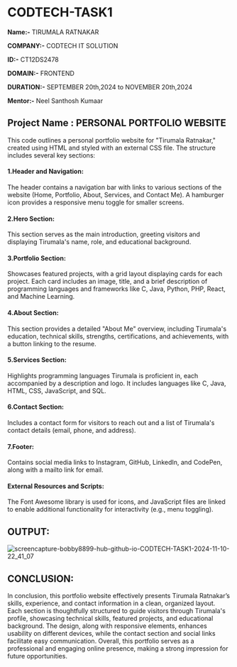 # CODTECH-TASK1

**Name:-** TIRUMALA RATNAKAR

**COMPANY:-** CODTECH IT SOLUTION

**ID:-** CT12DS2478

**DOMAIN:-** FRONTEND

**DURATION:-** SEPTEMBER 20th,2024 to NOVEMBER 20th,2024

**Mentor:-** Neel Santhosh Kumaar

## Project Name : PERSONAL PORTFOLIO WEBSITE
This code outlines a personal portfolio website for "Tirumala Ratnakar," created using HTML and styled with an external CSS file. The structure includes several key sections:

#### 1.Header and Navigation:
The header contains a navigation bar with links to various sections of the website (Home, Portfolio, About, Services, and Contact Me). A hamburger icon provides a responsive menu toggle for smaller screens.
#### 2.Hero Section:
This section serves as the main introduction, greeting visitors and displaying Tirumala's name, role, and educational background.
#### 3.Portfolio Section:
Showcases featured projects, with a grid layout displaying cards for each project. Each card includes an image, title, and a brief description of programming languages and frameworks like C, Java, Python, PHP, React, and Machine Learning.
#### 4.About Section:
This section provides a detailed "About Me" overview, including Tirumala's education, technical skills, strengths, certifications, and achievements, with a button linking to the resume.
#### 5.Services Section:
Highlights programming languages Tirumala is proficient in, each accompanied by a description and logo. It includes languages like C, Java, HTML, CSS, JavaScript, and SQL.
#### 6.Contact Section:
Includes a contact form for visitors to reach out and a list of Tirumala's contact details (email, phone, and address).
#### 7.Footer:
Contains social media links to Instagram, GitHub, LinkedIn, and CodePen, along with a mailto link for email.
#### External Resources and Scripts:
The Font Awesome library is used for icons, and JavaScript files are linked to enable additional functionality for interactivity (e.g., menu toggling).

## OUTPUT:

![screencapture-bobby8899-hub-github-io-CODTECH-TASK1-2024-11-10-22_41_07](https://github.com/user-attachments/assets/86570ccf-68f9-4fdb-bf39-213500ccfc65)

## CONCLUSION:
In conclusion, this portfolio website effectively presents Tirumala Ratnakar’s skills, experience, and contact information in a clean, organized layout. Each section is thoughtfully structured to guide visitors through Tirumala's profile, showcasing technical skills, featured projects, and educational background. The design, along with responsive elements, enhances usability on different devices, while the contact section and social links facilitate easy communication. Overall, this portfolio serves as a professional and engaging online presence, making a strong impression for future opportunities.
